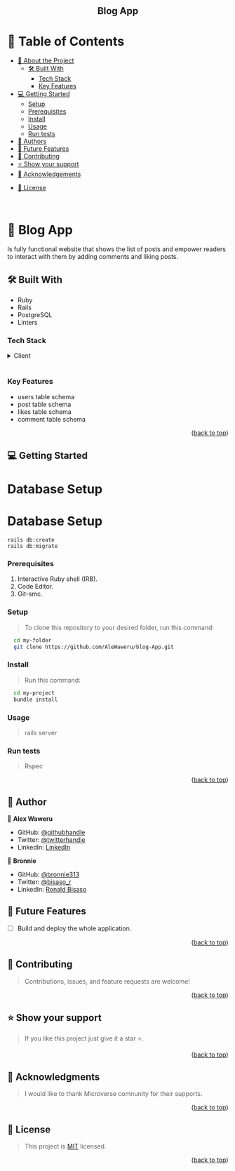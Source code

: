 <a name="readme-top"></a>
<div align="center">
  <br/>  
  <h2><b>Blog App</b></h2>
</div>
<div align="center">
</div>

# 📗 Table of Contents

- [📖 About the Project](#about-project)
  - [🛠 Built With](#built-with)
    - [Tech Stack](#tech-stack)
    - [Key Features](#key-features)
  <!-- - [🚀 Live Demo](#live-demo) -->
- [💻 Getting Started](#getting-started)
  - [Setup](#setup)
  - [Prerequisites](#prerequisites)
  - [Install](#install)
  - [Usage](#usage)
  - [Run tests](#run-tests)
  <!-- - [Deployment](#triangular_flag_on_post-deployment) -->
- [👥 Authors](#authors)
- [🔭 Future Features](#future-features)
- [🤝 Contributing](#contributing)
- [⭐️ Show your support](#support)
- [🙏 Acknowledgements](#acknowledgements)
<!-- - [❓ FAQ (OPTIONAL)](#faq) -->
- [📝 License](#license)

<br>

# 📖 Blog App <a name="API-based webapp"></a>
 Is fully functional website that shows the list of posts and empower readers to interact with them by adding comments and liking posts.
<br>

## 🛠 Built With <a name="built-with"></a>
- Ruby
- Rails
- PostgreSQL
- Linters

### Tech Stack <a name="tech-stack"></a>
<details>
  <summary>Client</summary>
  <ul>
    <li><a href="https://www.ruby-lang.org/en/">Ruby</a></li>
    <li><a href="https://guides.rubyonrails.org/">Rails</a></li>
    <li><a href="https://www.postgresql.org/">PostgreSQL</a></li>
  </ul>
</details>
<br>

### Key Features <a name="key-features"></a>
- users table schema
- post table schema
- likes table schema
- comment table schema
<p align="right">(<a href="#readme-top">back to top</a>)</p>

## 💻 Getting Started <a name="getting-started"></a>

 # Database Setup

# Database Setup

```
rails db:create
rails db:migrate
```

### Prerequisites
1. Interactive Ruby shell (IRB).
2. Code Editor.
3. Git-smc.

### Setup
> To clone this repository to your desired folder, run this command:
```sh
  cd my-folder
  git clone https://github.com/AleWaweru/blog-App.git
```

### Install
> Run this command:
```sh
  cd my-project
  bundle install
```

### Usage
> rails server
### Run tests
> Rspec
<!-- ### Deployment
> npm run build -->
<p align="right">(<a href="#readme-top">back to top</a>)</p>


## 👥 Author <a name="authors"></a>

👤 **Alex Waweru**
- GitHub: [@githubhandle](https://github.com/AleWaweru/)
- Twitter: [@twitterhandle](https://twitter.com/ngashalex)
- LinkedIn: [LinkedIn](https://www.linkedin.com/in/alex-ng-ang-a-waweru-2b2701180/)

👤 **Bronnie**

- GitHub: [@bronnie313](https://github.com/bronnie313)
- Twitter: [@bisaso_r](https://twitter.com/bisaso_r)
- LinkedIn: [Ronald Bisaso](https://www.linkedin.com/in/ronnie-bisaso-758017120/)

## 🔭 Future Features <a name="future-features"></a>
- [ ] Build and deploy the whole application.
<p align="right">(<a href="#readme-top">back to top</a>)</p>

## 🤝 Contributing <a name="contributing"></a>
> Contributions, issues, and feature requests are welcome!
<p align="right">(<a href="#readme-top">back to top</a>)</p>

## ⭐️ Show your support <a name="support"></a>
>If you like this project just give it a star ⭐️.
<p align="right">(<a href="#readme-top">back to top</a>)</p>

## 🙏 Acknowledgments <a name="acknowledgements"></a>
>I would like to thank Microverse comnunity for their supports.
<p align="right">(<a href="#readme-top">back to top</a>)</p>

## 📝 License <a name="license"></a>
>This project is [MIT](./LICENSE) licensed.
<p align="right">(<a href="#readme-top">back to top</a>)</p>
